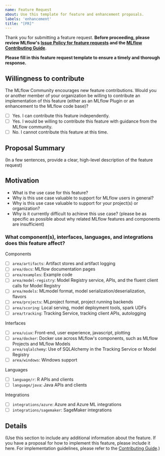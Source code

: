 ```yaml
---
name: Feature Request
about: Use this template for feature and enhancement proposals.
labels: 'enhancement'
title: "[FR]"
---
```

Thank you for submitting a feature request. **Before proceeding, please review MLflow's
[Issue Policy for feature requests](https://www.github.com/mlflow/mlflow/blob/master/ISSUE_POLICY.md#feature-requests)
and the [MLflow Contributing Guide](https://github.com/mlflow/mlflow/blob/master/CONTRIBUTING.rst)**.

**Please fill in this feature request template to ensure a timely and thorough response.**

## Willingness to contribute
The MLflow Community encourages new feature contributions. Would you or another member of your organization be willing to contribute an implementation of this feature (either as an MLflow Plugin or an enhancement to the MLflow code base)?

- [ ] Yes. I can contribute this feature independently.
- [ ] Yes. I would be willing to contribute this feature with guidance from the MLflow community.
- [ ] No. I cannot contribute this feature at this time.

## Proposal Summary

(In a few sentences, provide a clear, high-level description of the feature request)

## Motivation
- What is the use case for this feature?
- Why is this use case valuable to support for MLflow users in general?
- Why is this use case valuable to support for your project(s) or organization?
- Why is it currently difficult to achieve this use case? (please be as specific as possible about why related MLflow features and components are insufficient)

### What component(s), interfaces, languages, and integrations does this feature affect?
Components 
- [ ] `area/artifacts`: Artifact stores and artifact logging
- [ ] `area/docs`: MLflow documentation pages
- [ ] `area/examples`: Example code
- [ ] `area/model-registry`: Model Registry service, APIs, and the fluent client calls for
Model Registry
- [ ] `area/models`: MLmodel format, model serialization/deserialization, flavors
- [ ] `area/projects`: MLproject format, project running backends
- [ ] `area/scoring`: Local serving, model deployment tools, spark UDFs
- [ ] `area/tracking`: Tracking Service, tracking client APIs, autologging

Interfaces
- [ ] `area/uiux`: Front-end, user experience, javascript, plotting
- [ ] `area/docker`: Docker use across MLflow's components, such as MLflow Projects and MLflow Models
- [ ] `area/sqlalchemy`: Use of SQLAlchemy in the Tracking Service or Model Registry
- [ ] `area/windows`: Windows support

Languages 
- [ ] `language/r`: R APIs and clients
- [ ] `language/java`: Java APIs and clients

Integrations
- [ ] `integrations/azure`: Azure and Azure ML integrations
- [ ] `integrations/sagemaker`: SageMaker integrations

## Details

(Use this section to include any additional information about the feature. If you have a proposal
for how to implement this feature, please include it here. For implementation guidelines, please
refer to the [Contributing Guide](https://github.com/mlflow/mlflow/blob/master/CONTRIBUTING.rst#contribution-guidelines).)
